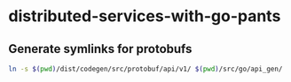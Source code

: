 # distributed-services-with-go-pants

## Generate symlinks for protobufs

```bash
ln -s $(pwd)/dist/codegen/src/protobuf/api/v1/ $(pwd)/src/go/api_gen/
```
